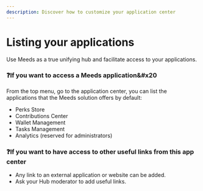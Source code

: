 ```yaml
---
description: Discover how to customize your application center
---
```


# Listing your applications

Use Meeds as a true unifying hub and facilitate access to your applications.

### :question:If you want to access a Meeds application\&#x20

From the top menu, go to the application center, you can list the applications that the Meeds solution offers by default:

- Perks Store
- Contributions Center
- Wallet Management
- Tasks Management
- Analytics (reserved for administrators)

### :question:If you want to have access to other useful links from this app center

- Any link to an external application or website can be added.
- Ask your Hub moderator to add useful links.
